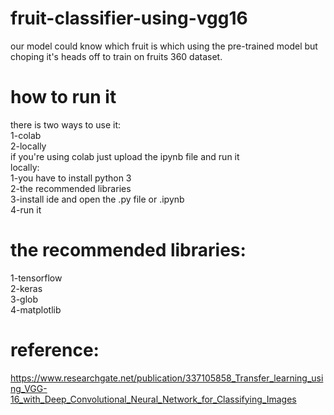 # fruit-classifier-using-vgg16
our model could know which fruit is which using the pre-trained model but choping it's heads off to train on fruits 360 dataset.
# how to run it
there is two ways to use it:<br/>
1-colab<br/>
2-locally<br/>
if you're using colab just upload the ipynb file and run it<br/>
locally:<br/>
1-you have to install python 3<br/>
2-the recommended libraries<br/>
3-install ide and open the .py file or .ipynb<br/>
4-run it

# the recommended libraries:
1-tensorflow<br/>
2-keras<br/>
3-glob<br/>
4-matplotlib

# reference:
https://www.researchgate.net/publication/337105858_Transfer_learning_using_VGG-16_with_Deep_Convolutional_Neural_Network_for_Classifying_Images
